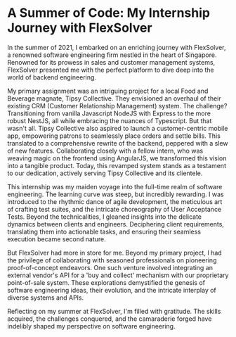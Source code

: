 # A Summer of Code: My Internship Journey with FlexSolver

In the summer of 2021, I embarked on an enriching journey with FlexSolver, a renowned software engineering firm nestled in the heart of Singapore. Renowned for its prowess in sales and customer management systems, FlexSolver presented me with the perfect platform to dive deep into the world of backend engineering.

My primary assignment was an intriguing project for a local Food and Beverage magnate, Tipsy Collective. They envisioned an overhaul of their existing CRM (Customer Relationship Management) system. The challenge? Transitioning from vanilla Javascript NodeJS with Express to the more robust NestJS, all while embracing the nuances of Typescript. But that wasn't all. Tipsy Collective also aspired to launch a customer-centric mobile app, empowering patrons to seamlessly place orders and settle bills. This translated to a comprehensive rewrite of the backend, peppered with a slew of new features. Collaborating closely with a fellow intern, who was weaving magic on the frontend using AngularJS, we transformed this vision into a tangible product. Today, this revamped system stands as a testament to our dedication, actively serving Tipsy Collective and its clientele.

This internship was my maiden voyage into the full-time realm of software engineering. The learning curve was steep, but incredibly rewarding. I was introduced to the rhythmic dance of agile development, the meticulous art of crafting test suites, and the intricate choreography of User Acceptance Tests. Beyond the technicalities, I gleaned insights into the delicate dynamics between clients and engineers. Deciphering client requirements, translating them into actionable tasks, and ensuring their seamless execution became second nature.

But FlexSolver had more in store for me. Beyond my primary project, I had the privilege of collaborating with seasoned professionals on pioneering proof-of-concept endeavors. One such venture involved integrating an external vendor's API for a 'buy and collect' mechanism with our proprietary point-of-sale system. These explorations demystified the genesis of software engineering ideas, their evolution, and the intricate interplay of diverse systems and APIs.

Reflecting on my summer at FlexSolver, I'm filled with gratitude. The skills acquired, the challenges conquered, and the camaraderie forged have indelibly shaped my perspective on software engineering.